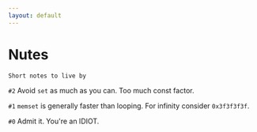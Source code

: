 ```yaml
---
layout: default
---
```


# Nutes
`Short notes to live by`



`#2` Avoid `set` as much as you can. Too much const factor.

`#1` `memset` is generally faster than looping. For infinity consider `0x3f3f3f3f`.

`#0` Admit it. You're an IDIOT.
